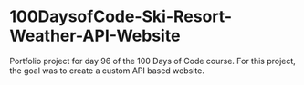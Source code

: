 # 100DaysofCode-Ski-Resort-Weather-API-Website
Portfolio project for day 96 of the 100 Days of Code course. For this project, the goal was to create a custom API based website.

